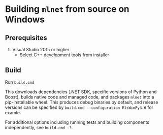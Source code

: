 Building `mlnet` from source on Windows
==========================================
## Prerequisites
1. Visual Studio 2015 or higher
    - Select C++ development tools from installer

## Build
Run `build.cmd`

This downloads dependencies (.NET SDK, specific versions of Python and Boost), builds native code and managed code, and packages `mlnet` into a pip-installable wheel. This produces debug binaries by default, and release versions can be specified by `build.cmd --configuration RlsWinPy3.6` for examle.

For additional options including running tests and building components independently, see `build.cmd -?`.
